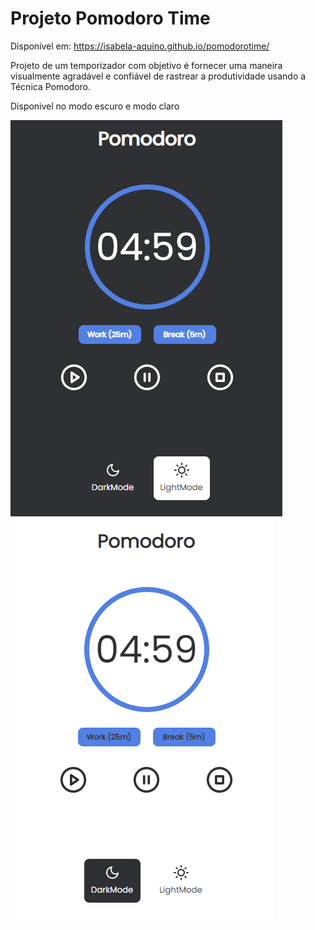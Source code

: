 # Projeto Pomodoro Time

Disponível em: https://isabela-aquino.github.io/pomodorotime/

<p> Projeto de um temporizador com objetivo é fornecer uma maneira visualmente agradável e confiável de rastrear a produtividade usando a Técnica Pomodoro. </p>

<p> Disponivel no modo escuro e modo claro </p>

<img src="https://github.com/isabela-aquino/pomodorotime/blob/master/screen-darkMode.png">

<img src="https://github.com/isabela-aquino/pomodorotime/blob/master/screen-lightMode.png">

